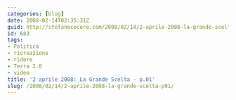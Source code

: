 ```yaml
---
categories: [blog]
date: 2008-02-14T02:35:31Z
guid: http://stefanocecere.com/2008/02/14/2-aprile-2008-la-grande-scelta-p01/
id: 683
tags:
- Politica
- ricreazione
- ridere
- Terra 2.0
- video
title: '2 aprile 2008: La Grande Scelta - p.01'
slug: /2008/02/14/2-aprile-2008-la-grande-scelta-p01/
---
```


